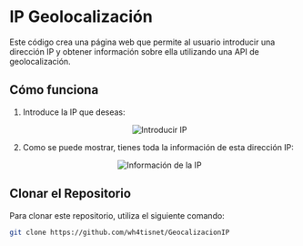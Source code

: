 # IP Geolocalización

Este código crea una página web que permite al usuario introducir una dirección IP y obtener información sobre ella utilizando una API de geolocalización.

## Cómo funciona

1. Introduce la IP que deseas:

   <p align="center">
     <img src="https://github.com/user-attachments/assets/a47a24a1-1d12-406e-a068-b4ed1bd2e754" alt="Introducir IP">
   </p>

2. Como se puede mostrar, tienes toda la información de esta dirección IP:

   <p align="center">
     <img src="https://github.com/user-attachments/assets/98118184-1661-48de-b012-bc83588b7661" alt="Información de la IP">
   </p>

## Clonar el Repositorio

Para clonar este repositorio, utiliza el siguiente comando:

```bash
git clone https://github.com/wh4tisnet/GeocalizacionIP
   ```
